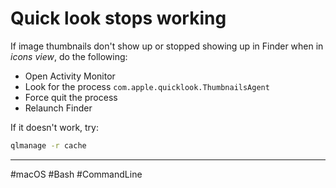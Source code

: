 # Quick look stops working

If image thumbnails don't show up or stopped showing up in Finder when in _icons view_, do the following:

- Open Activity Monitor
- Look for the process `com.apple.quicklook.ThumbnailsAgent`
- Force quit the process
- Relaunch Finder

If it doesn't work, try:

```bash
qlmanage -r cache
```

---

#macOS #Bash #CommandLine